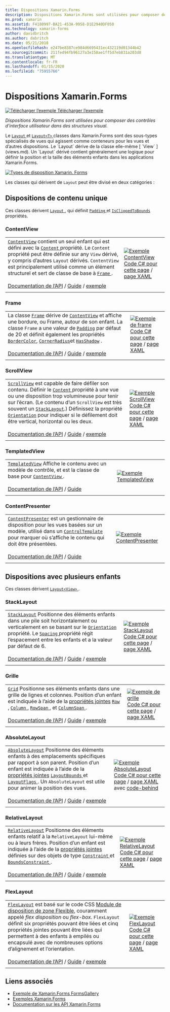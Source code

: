 ```yaml
---
title: Dispositions Xamarin.Forms
description: Dispositions Xamarin.Forms sont utilisées pour composer des contrôles d’interface utilisateur dans des structures visual. Cet article répertorie les dispositions incluses dans Xamarin.Forms.
ms.prod: xamarin
ms.assetid: F4180997-BA21-453A-9958-D1E2940DF050
ms.technology: xamarin-forms
author: davidbritch
ms.author: dabritch
ms.date: 05/21/2018
ms.openlocfilehash: e247be8387ce984d6695431ec432119d01344b42
ms.sourcegitcommit: 211fed94fb96127a3e158ae1ff5d7eb831a203d8
ms.translationtype: MT
ms.contentlocale: fr-FR
ms.lasthandoff: 01/15/2020
ms.locfileid: "75955766"
---
```

# <a name="xamarinforms-layouts"></a>Dispositions Xamarin.Forms

[![Télécharger l’exemple](~/media/shared/download.png) Télécharger l’exemple](https://docs.microsoft.com/samples/xamarin/xamarin-forms-samples/formsgallery)

_Dispositions Xamarin.Forms sont utilisées pour composer des contrôles d’interface utilisateur dans des structures visual._

Le [ `Layout` ](xref:Xamarin.Forms.Layout) et [ `Layout<T>` ](xref:Xamarin.Forms.Layout`1) classes dans Xamarin.Forms sont des sous-types spécialisés de vues qui agissent comme conteneurs pour les vues et d’autres dispositions. Le `Layout` dérive de la classe elle-même [ `View` ](views.md). Un `Layout` dérivé contient généralement une logique pour définir la position et la taille des éléments enfants dans les applications Xamarin.Forms.

[![Types de disposition Xamarin. Forms](layouts-images/layouts-sml.png "Types de disposition Xamarin. Forms")](layouts-images/layouts.png#lightbox "Types de disposition Xamarin. Forms")

Les classes qui dérivent de `Layout` peut être divisé en deux catégories :

## <a name="layouts-with-single-content"></a>Dispositions de contenu unique

Ces classes dérivent [ `Layout` ](xref:Xamarin.Forms.Layout), qui définit [ `Padding` ](xref:Xamarin.Forms.Layout.Padding) et [ `IsClippedToBounds` ](xref:Xamarin.Forms.Layout.IsClippedToBounds) propriétés.

<a name="contentView" />

### <a name="contentview"></a>ContentView

|     |     |
| --- | --- |
| [`ContentView`](xref:Xamarin.Forms.ContentView) contient un seul enfant qui est défini avec la [ `Content` ](xref:Xamarin.Forms.ContentView.Content) propriété. Le `Content` propriété peut être définie sur any `View` dérivé, y compris d’autres `Layout` dérivés. `ContentView` est principalement utilisé comme un élément structurel et sert de classe de base à [ `Frame` ](#frame).<br /><br />[Documentation de l’API](xref:Xamarin.Forms.ContentView) / [Guide](~/xamarin-forms/user-interface/layouts/contentview.md) / [exemple](https://docs.microsoft.com/samples/xamarin/xamarin-forms-samples/userinterface-cardview/) | [![Exemple ContentView](layouts-images/ContentView.png "Exemple ContentView")](layouts-images/ContentView-Large.png#lightbox "Exemple ContentView")<br />[Code C# pour cette page](https://github.com/xamarin/xamarin-forms-samples/blob/master/FormsGallery/FormsGallery/FormsGallery/CodeExamples/ContentViewDemoPage.cs) / [page XAML](https://github.com/xamarin/xamarin-forms-samples/blob/master/FormsGallery/FormsGallery/FormsGallery/XamlExamples/ContentViewDemoPage.xaml) |
|     |     |

<a named="frame" />

### <a name="frame"></a>Frame

|     |     |
| --- | --- |
| La classe [`Frame`](xref:Xamarin.Forms.Frame) dérive de [`ContentView`](#contentView) et affiche une bordure, ou Frame, autour de son enfant. La classe `Frame` a une valeur de [`Padding`](xref:Xamarin.Forms.Layout.Padding) par défaut de 20 et définit également les propriétés [`BorderColor`](xref:Xamarin.Forms.Frame.BorderColor), [`CornerRadius`](xref:Xamarin.Forms.Frame.CornerRadius)et [`HasShadow`](xref:Xamarin.Forms.Frame.HasShadow) .<br /><br />[Documentation de l’API](xref:Xamarin.Forms.Frame) / [Guide](~/xamarin-forms/user-interface/layouts/frame.md) / [exemple](https://docs.microsoft.com/samples/xamarin/xamarin-forms-samples/userinterface-frame/) | [![Exemple de frame](layouts-images/Frame.png "Exemple de frame")](layouts-images/Frame-Large.png#lightbox "Exemple de frame")<br />[Code C# pour cette page](https://github.com/xamarin/xamarin-forms-samples/blob/master/FormsGallery/FormsGallery/FormsGallery/CodeExamples/FrameDemoPage.cs) / [page XAML](https://github.com/xamarin/xamarin-forms-samples/blob/master/FormsGallery/FormsGallery/FormsGallery/XamlExamples/FrameDemoPage.xaml) |
|     |     |

<a name="scrollView" />

### <a name="scrollview"></a>ScrollView

|     |     |
| --- | --- |
| [`ScrollView`](xref:Xamarin.Forms.ScrollView) est capable de faire défiler son contenu. Définir le [ `Content` ](xref:Xamarin.Forms.ScrollView.Content) propriété à une vue ou une disposition trop volumineuse pour tenir sur l’écran. (Le contenu d’un `ScrollView` est très souvent un [`StackLayout`](#stackLayout).) Définissez la propriété [`Orientation`](xref:Xamarin.Forms.ScrollView.Orientation) pour indiquer si le défilement doit être vertical, horizontal ou les deux.<br /><br />[Documentation de l’API](xref:Xamarin.Forms.ScrollView) / [Guide](~/xamarin-forms/user-interface/layouts/scroll-view.md) / [exemple](https://docs.microsoft.com/samples/xamarin/xamarin-forms-samples/userinterface-layout) | [![Exemple ScrollView](layouts-images/ScrollView.png "Exemple ScrollView")](layouts-images/ScrollView-Large.png#lightbox "Exemple ScrollView")<br />[Code C# pour cette page](https://github.com/xamarin/xamarin-forms-samples/blob/master/FormsGallery/FormsGallery/FormsGallery/CodeExamples/ScrollViewDemoPage.cs) / [page XAML](https://github.com/xamarin/xamarin-forms-samples/blob/master/FormsGallery/FormsGallery/FormsGallery/XamlExamples/ScrollViewDemoPage.xaml) |
|     |     |

### <a name="templatedview"></a>TemplatedView

|     |     |
| --- | --- |
| [`TemplatedView`](xref:Xamarin.Forms.TemplatedView) Affiche le contenu avec un modèle de contrôle, et est la classe de base pour [ `ContentView` ](#contentView).<br /><br />[Documentation de l’API](xref:Xamarin.Forms.TemplatedView) / [Guide](~/xamarin-forms/app-fundamentals/templates/control-template.md) | [![Exemple TemplatedView](layouts-images/TemplatedView.png "Exemple TemplatedView")](layouts-images/TemplatedView.png#lightbox "Exemple TemplatedView") |
|     |     |

### <a name="contentpresenter"></a>ContentPresenter

|     |     |
| --- | --- |
| [`ContentPresenter`](xref:Xamarin.Forms.ContentPresenter) est un gestionnaire de disposition pour les vues basées sur un modèle, utilisé dans un [ `ControlTemplate` ](xref:Xamarin.Forms.ControlTemplate) pour marquer où s’affiche le contenu qui doit être présentées.<br /><br />[Documentation de l’API](xref:Xamarin.Forms.ContentPresenter) / [Guide](~/xamarin-forms/app-fundamentals/templates/control-template.md) | [![Exemple ContentPresenter](layouts-images/ContentPresenter.png "Exemple ContentPresenter")](layouts-images/ContentPresenter.png#lightbox "Exemple ContentPresenter") |
|     |     |

## <a name="layouts-with-multiple-children"></a>Dispositions avec plusieurs enfants

Ces classes dérivent [ `Layout<View>` ](xref:Xamarin.Forms.Layout`1).

<a name="stackLayout" />

### <a name="stacklayout"></a>StackLayout

|     |     |
| --- | --- |
| [`StackLayout`](xref:Xamarin.Forms.StackLayout) Positionne des éléments enfants dans une pile soit horizontalement ou verticalement en se basant sur le [ `Orientation` ](xref:Xamarin.Forms.StackLayout.Orientation) propriété. Le [ `Spacing` ](xref:Xamarin.Forms.StackLayout.Spacing) propriété régit l’espacement entre les enfants et a la valeur par défaut de 6.<br /><br />[Documentation de l’API](xref:Xamarin.Forms.StackLayout) / [Guide](~/xamarin-forms/user-interface/layouts/stack-layout.md) / [exemple](https://docs.microsoft.com/samples/xamarin/xamarin-forms-samples/userinterface-layout)| [![Exemple StackLayout](layouts-images/StackLayout.png "Exemple StackLayout")](layouts-images/StackLayout-Large.png#lightbox "Exemple StackLayout")<br />[Code C# pour cette page](https://github.com/xamarin/xamarin-forms-samples/blob/master/FormsGallery/FormsGallery/FormsGallery/CodeExamples/StackLayoutDemoPage.cs) / [page XAML](https://github.com/xamarin/xamarin-forms-samples/blob/master/FormsGallery/FormsGallery/FormsGallery/XamlExamples/StackLayoutDemoPage.xaml) |
|     |     |

<a name="grid" />

### <a name="grid"></a>Grille

|     |     |
| --- | --- |
| [`Grid`](xref:Xamarin.Forms.Grid) Positionne ses éléments enfants dans une grille de lignes et colonnes. Position d’un enfant est indiquée à l’aide de la [propriétés jointes](~/xamarin-forms/xaml/attached-properties.md) [ `Row` ](xref:Xamarin.Forms.Grid.RowProperty), [ `Column` ](xref:Xamarin.Forms.Grid.ColumnProperty), [ `RowSpan` ](xref:Xamarin.Forms.Grid.RowSpanProperty), et [ `ColumnSpan` ](xref:Xamarin.Forms.Grid.ColumnSpanProperty).<br /><br />[Documentation de l’API](xref:Xamarin.Forms.Grid) / [Guide](~/xamarin-forms/user-interface/layouts/grid.md) / [exemple](https://docs.microsoft.com/samples/xamarin/xamarin-forms-samples/userinterface-layout) | [![Exemple de grille](layouts-images/Grid.png "Exemple de grille")](layouts-images/Grid-Large.png#lightbox "Exemple de grille")<br />[Code C# pour cette page](https://github.com/xamarin/xamarin-forms-samples/blob/master/FormsGallery/FormsGallery/FormsGallery/CodeExamples/GridDemoPage.cs) / [page XAML](https://github.com/xamarin/xamarin-forms-samples/blob/master/FormsGallery/FormsGallery/FormsGallery/XamlExamples/GridDemoPage.xaml) |
|     |     |

### <a name="absolutelayout"></a>AbsoluteLayout

|     |     |
| --- | --- |
| [`AbsoluteLayout`](xref:Xamarin.Forms.AbsoluteLayout) Positionne des éléments enfants à des emplacements spécifiques par rapport à son parent. Position d’un enfant est indiquée à l’aide de la [propriétés jointes](~/xamarin-forms/xaml/attached-properties.md) [ `LayoutBounds` ](xref:Xamarin.Forms.AbsoluteLayout.LayoutBoundsProperty) et [ `LayoutFlags` ](xref:Xamarin.Forms.AbsoluteLayout.LayoutFlagsProperty). Un `AbsoluteLayout` est utile pour animer la position des vues.<br /><br />[Documentation de l’API](xref:Xamarin.Forms.AbsoluteLayout) / [Guide](~/xamarin-forms/user-interface/layouts/absolute-layout.md) / [exemple](https://docs.microsoft.com/samples/xamarin/xamarin-forms-samples/userinterface-layout) | [![Exemple AbsoluteLayout](layouts-images/AbsoluteLayout.png "Exemple AbsoluteLayout")](layouts-images/AbsoluteLayout-Large.png#lightbox "Exemple AbsoluteLayout")<br />[Code C# pour cette page](https://github.com/xamarin/xamarin-forms-samples/blob/master/FormsGallery/FormsGallery/FormsGallery/CodeExamples/AbsoluteLayoutdDemoPage.cs) / [page XAML](https://github.com/xamarin/xamarin-forms-samples/blob/master/FormsGallery/FormsGallery/FormsGallery/XamlExamples/AbsoluteLayoutDemoPage.xaml) avec [code-behind](https://github.com/xamarin/xamarin-forms-samples/blob/master/FormsGallery/FormsGallery/FormsGallery/XamlExamples/AbsoluteLayoutDemoPage.xaml.cs) |
|     |     |

### <a name="relativelayout"></a>RelativeLayout

|     |     |
| --- | --- |
| [`RelativeLayout`](xref:Xamarin.Forms.RelativeLayout) Positionne des éléments enfants relatif à la `RelativeLayout` lui-même ou à leurs frères. Position d’un enfant est indiquée à l’aide de la [propriétés jointes](~/xamarin-forms/xaml/attached-properties.md) définies sur des objets de type [ `Constraint` ](xref:Xamarin.Forms.Constraint) et [ `BoundsConstraint` ](xref:Xamarin.Forms.Constraint).<br /><br />[Documentation de l’API](xref:Xamarin.Forms.RelativeLayout) / [Guide](~/xamarin-forms/user-interface/layouts/relative-layout.md) / [exemple](https://docs.microsoft.com/samples/xamarin/xamarin-forms-samples/userinterface-layout) | [![Exemple RelativeLayout](layouts-images/RelativeLayout.png "Exemple RelativeLayout")](layouts-images/RelativeLayout-Large.png#lightbox "Exemple RelativeLayout")<br />[Code C# pour cette page](https://github.com/xamarin/xamarin-forms-samples/blob/master/FormsGallery/FormsGallery/FormsGallery/CodeExamples/RelativeLayoutDemoPage.cs) / [page XAML](https://github.com/xamarin/xamarin-forms-samples/blob/master/FormsGallery/FormsGallery/FormsGallery/XamlExamples/RelativeLayoutDemoPage.xaml) |
|     |     |

### <a name="flexlayout"></a>FlexLayout

|     |     |
| --- | --- |
| [`FlexLayout`](xref:Xamarin.Forms.FlexLayout) est basé sur le code CSS [Module de disposition de zone Flexible](https://www.w3.org/TR/css-flexbox-1/), couramment appelé _flex disposition_ ou _flex-box_. `FlexLayout` définit six propriétés pouvant être liées et cinq propriétés jointes pouvant être liées qui permettent à des enfants à empilés ou encapsulé avec de nombreuses options d’alignement et l’orientation.<br /><br />[Documentation de l’API](xref:Xamarin.Forms.FlexLayout) / [Guide](~/xamarin-forms/user-interface/layouts/flex-layout.md) / [exemple](https://docs.microsoft.com/samples/xamarin/xamarin-forms-samples/userinterface-flexlayoutdemos) | [![Exemple FlexLayout](layouts-images/FlexLayout.png "Exemple FlexLayout")](layouts-images/FlexLayout-Large.png#lightbox "Exemple FlexLayout")<br />[Code C# pour cette page](https://github.com/xamarin/xamarin-forms-samples/blob/master/FormsGallery/FormsGallery/FormsGallery/CodeExamples/FlexLayoutDemoPage.cs) / [page XAML](https://github.com/xamarin/xamarin-forms-samples/blob/master/FormsGallery/FormsGallery/FormsGallery/XamlExamples/FlexLayoutDemoPage.xaml) |
|     |     |

## <a name="related-links"></a>Liens associés

- [Exemple de Xamarin.Forms FormsGallery](https://docs.microsoft.com/samples/xamarin/xamarin-forms-samples/formsgallery)
- [Exemples Xamarin.Forms](https://docs.microsoft.com/samples/browse/?products=xamarin&term=Xamarin.Forms)
- [Documentation sur les API Xamarin.Forms](https://docs.microsoft.com/dotnet/api/xamarin.forms?view=xamarin-forms)
